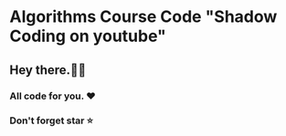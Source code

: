 # Algorithms Course Code "Shadow Coding on youtube"

## Hey there.🙋‍♂️

### All code for you. ❤️

### Don't forget star ⭐
